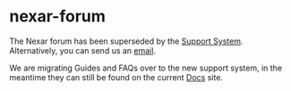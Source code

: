 # nexar-forum

The Nexar forum has been superseded by the [Support System](https://support.nexar.com).  Alternatively, you can send us an [email](mailto:support@nexar.com).

We are migrating Guides and FAQs over to the new support system, in the meantime they can still be found on the current [Docs](https://docs.nexar.com) site.
